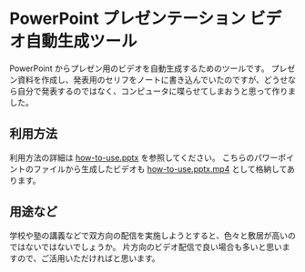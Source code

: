 # PowerPoint プレゼンテーション ビデオ自動生成ツール

PowerPoint からプレゼン用のビデオを自動生成するためのツールです。
プレゼン資料を作成し、発表用のセリフをノートに書き込んでいたのですが、どうせなら自分で発表するのではなく、コンピュータに喋らせてしまおうと思って作りました。

## 利用方法

利用方法の詳細は [how-to-use.pptx](./how-to-use.pptx) を参照してください。
こちらのパワーポイントのファイルから生成したビデオも [how-to-use.pptx.mp4](./how-to-use.pptx.mp4) として格納してあります。

## 用途など

学校や塾の講義などで双方向の配信を実施しようとすると、色々と敷居が高いのではないではないでしょうか。
片方向のビデオ配信で良い場合も多いと思いますので、ご活用いただければと思います。

